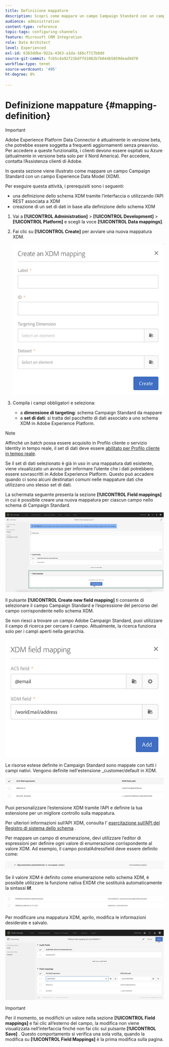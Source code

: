 ```yaml
---
title: Definizione mappature
description: Scopri come mappare un campo Campaign Standard con un campo Experience Data Model (XDM).
audience: administration
content-type: reference
topic-tags: configuring-channels
feature: Microsoft CRM Integration
role: Data Architect
level: Experienced
exl-id: 6383ddbe-922a-4363-a1da-166cf717b0dd
source-git-commit: fcb5c4a92f23bdffd1082b7b044b5859dead9d70
workflow-type: tm+mt
source-wordcount: '495'
ht-degree: 0%

---
```


# Definizione mappature {#mapping-definition}

>[!IMPORTANT]
>
>Adobe Experience Platform Data Connector è attualmente in versione beta, che potrebbe essere soggetta a frequenti aggiornamenti senza preavviso. Per accedere a queste funzionalità, i clienti devono essere ospitati su Azure (attualmente in versione beta solo per il Nord America). Per accedere, contatta l’Assistenza clienti di Adobe.

In questa sezione viene illustrato come mappare un campo Campaign Standard con un campo Experience Data Model (XDM).

Per eseguire questa attività, i prerequisiti sono i seguenti:

* una definizione dello schema XDM tramite l’interfaccia o utilizzando l’API REST associata a XDM
* creazione di un set di dati in base alla definizione dello schema XDM

1. Vai a **[!UICONTROL Administration]** > **[!UICONTROL Development]** > **[!UICONTROL Platform]** e scegli la voce **[!UICONTROL Data mappings]**.

1. Fai clic su **[!UICONTROL Create]** per avviare una nuova mappatura XDM.

   ![](assets/aep_createmapping.png)

1. Compila i campi obbligatori e seleziona:

   * a **dimensione di targeting**: schema Campaign Standard da mappare
   * a **set di dati**: si tratta del pacchetto di dati associato a uno schema XDM in Adobe Experience Platform.

>[!NOTE]
>
>Affinché un batch possa essere acquisito in Profilo cliente o servizio Identity in tempo reale, il set di dati deve essere [abilitato per Profilo cliente in tempo reale](https://experienceleague.adobe.com/docs/experience-platform/rtcdp/intro/get-started.html).
>
>Se il set di dati selezionato è già in uso in una mappatura dati esistente, viene visualizzato un avviso per informare l’utente che i dati potrebbero essere sovrascritti in Adobe Experience Platform. Questo può accadere quando ci sono alcuni destinatari comuni nelle mappature dati che utilizzano uno stesso set di dati.

La schermata seguente presenta la sezione **[!UICONTROL Field mappings]** in cui è possibile creare una nuova mappatura per ciascun campo nello schema di Campaign Standard.

![](assets/aep_fieldmappings.png)

Il pulsante **[!UICONTROL Create new field mapping]** ti consente di selezionare il campo Campaign Standard e l’espressione del percorso del campo corrispondente nello schema XDM.

Se non riesci a trovare un campo Adobe Campaign Standard, puoi utilizzare il campo di ricerca per cercare il campo. Attualmente, la ricerca funziona solo per i campi aperti nella gerarchia.

![](assets/aep_mapfield.png)

Le risorse estese definite in Campaign Standard sono mappate con tutti i campi nativi. Vengono definite nell&#39;estensione _customer/default in XDM.

![](assets/aep_fieldscusmapping.png)

Puoi personalizzare l’estensione XDM tramite l’API e definire la tua estensione per un migliore controllo sulla mappatura.

Per ulteriori informazioni sull’API XDM, consulta l’ [esercitazione sull’API del Registro di sistema dello schema](https://experienceleague.adobe.com/docs/experience-platform/xdm/api/getting-started.html) .

Per mappare un campo di enumerazione, devi utilizzare l’editor di espressioni per definire ogni valore di enumerazione corrispondente al valore XDM. Ad esempio, il campo postalAdressfield deve essere definito come:

![](assets/aep_enummapping.png)

Se il valore XDM è definito come enumerazione nello schema XDM, è possibile utilizzare la funzione nativa EXDM che sostituirà automaticamente la sintassi **lif**.

![](assets/aep_enummappingexdm.png)

Per modificare una mappatura XDM, aprilo, modifica le informazioni desiderate e salvalo.

![](assets/aep_editmapping.png)

>[!IMPORTANT]
>
>Per il momento, se modifichi un valore nella sezione **[!UICONTROL Field mappings]** e fai clic all’esterno del campo, la modifica non viene visualizzata nell’interfaccia finché non fai clic sul pulsante **[!UICONTROL Save]** . Questo comportamento si verifica una sola volta, quando la modifica su **[!UICONTROL Field Mappings]** è la prima modifica sulla pagina.
